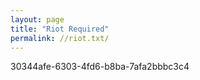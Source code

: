 ```yaml
---
layout: page
title: "Riot Required"
permalink: //riot.txt/
---
```


30344afe-6303-4fd6-b8ba-7afa2bbbc3c4

